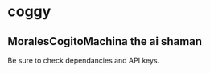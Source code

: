 # coggy
MoralesCogitoMachina the ai shaman
-------------------
Be sure to check dependancies and API keys.
